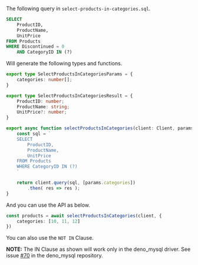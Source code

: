 The following query in `select-products-in-categories.sql`.

```sql
SELECT 
    ProductID, 
    ProductName, 
    UnitPrice
FROM Products
WHERE Discontinued = 0
    AND CategoryID IN (?)
```

Will generate the following types and functions.

```typescript
export type SelectProductsInCategoriesParams = {
    categories: number[];
}

export type SelectProductsInCategoriesResult = {
    ProductID: number;
    ProductName: string;
    UnitPrice?: number;
}

export async function selectProductsInCategories(client: Client, params: SelectProductsInCategoriesParams) : Promise<SelectProductsInCategoriesResult[]> {
    const sql = `
    SELECT 
        ProductID, 
        ProductName, 
        UnitPrice
    FROM Products
    WHERE CategoryID IN (?)
    `

    return client.query(sql, [params.categories])
        .then( res => res );
}
```

And you can use the API as below.

```typescript
const products = await selectProductsInCategories(client, {
    categories: [10, 11, 12]
})
```

You can also use the `NOT IN` Clause.

**NOTE:** The IN Clause as shown will work only in the deno_mysql driver. See issue [#70](https://github.com/manyuanrong/deno_mysql/issues/70) in the deno_mysql repository. 

